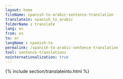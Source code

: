 ```yaml
---
layout: home
fileName: spanish-to-arabic-sentence-translation
translatein: spanish_to_arabic
folderName : translate
lang: en
from: es
to: ar
langName : spanish-to
permalink: /spanish-to-arabic-sentence-translation
tool: sentence-translations
nointernationalization: true
---
```

{% include section/translateinto.html %}
